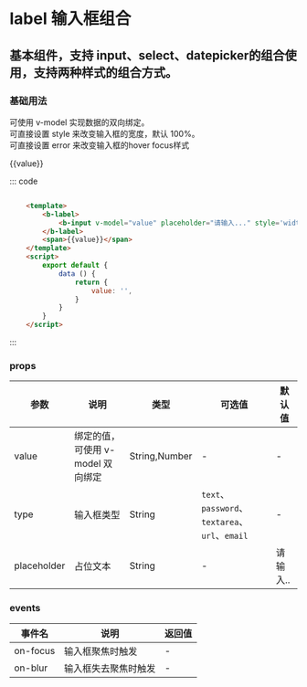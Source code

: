 
<script>
    export default {
        data () {
            return {
                value: '',
                value0: '',
                value1: '',
                value2: '',
                value3: '',
                value4: '',
                value5: '',
                value6: '',
                value7: '',
                value8: '',
                value9: '',
                value10: '',
                value11: '',
                value12: ''
            }
        },
        methods:{
            changemal(e){
                console.log(e.target.value)
            }
        }
    }
</script>

# label 输入框组合
基本组件，支持 input、select、datepicker的组合使用，支持两种样式的组合方式。
-----
### 基础用法
可使用 v-model 实现数据的双向绑定。<br/>
可直接设置 style 来改变输入框的宽度，默认 100%。<br/>
可直接设置 error 来改变输入框的hover focus样式
<div class="example">
    <div class="example-box">
        <div>
            <b-label>
                <b-input v-model="value" placeholder="请输入..." style='width:200px' /></b-input>
            </b-label>
            <span>{{value}}</span>
        </div>
    </div>
</div>

::: code
```html

    <template>
        <b-label>
            <b-input v-model="value" placeholder="请输入..." style='width:200px' /></b-input>
        </b-label>
        <span>{{value}}</span>
    </template>
    <script>
        export default {
            data () {
                return {
                    value: '',
                }
            }
        }
    </script>
```
:::


### props
| 参数      | 说明    | 类型      | 可选值       | 默认值   |
|----------|--------|---------- |-------------  |-------- |
| value    | 绑定的值，可使用 v-model 双向绑定   | String,Number  | - |   -  |
| type     | 输入框类型   | String  | `text`、`password`、`textarea`、`url`、`email` |   -  |
| placeholder | 占位文本   | String  | - |   请输入..  |

### events
| 事件名	      | 说明	    | 返回值 |
|-------------|---------|----------|
| on-focus   | 输入框聚焦时触发 | - |
| on-blur   | 输入框失去聚焦时触发 | - |
